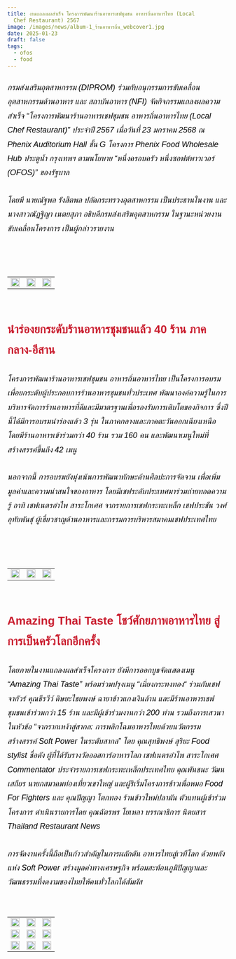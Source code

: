 ```yaml
---
title: งานแถลงผลสำเร็จ โครงการพัฒนาร้านอาหารเชฟชุมชน อาหารถิ่นอาหารไทย (Local
  Chef Restaurant) 2567
image: /images/news/album-1_ร้านอาหารถิ่น_webcover1.jpg
date: 2025-01-23
draft: false
tags:
  - ofos
  - food
---
```

<style>
    body {
        color: black;
    }

    h3 {
        color: #ca2031;
        font-family: "IBM Plex Sans Thai", sans-serif;
        font-weight: bold;
        font-size: 26px;
        line-height: 1.8;
    }

    h4 {
        color: black;
        font-family: "sarabun", sans-serif;
        font-weight: bold;
        font-size: 18px;
        line-height: 1.8;
    }

h5 {
        color: black;
        font-family: "sarabun", sans-serif;
        font-weight: lighter;
        font-size: 18px;
        line-height: 1.8;
    }
</style>

##### กรมส่งเสริมอุตสาหกรรม (DIPROM) ร่วมกับอนุกรรมการขับเคลื่อนอุตสาหกรรมด้านอาหาร และ สถาบันอาหาร (NFI) จัดกิจกรรมแถลงผลความสำเร็จ “โครงการพัฒนาร้านอาหารเชฟชุมชน อาหารถิ่นอาหารไทย (Local Chef Restaurant)” ประจำปี 2567 เมื่อวันที่ 23 มกราคม 2568 ณ Phenix Auditorium Hall ชั้น G โครงการ Phenix Food Wholesale Hub ประตูน้ำ กรุงเทพฯ ตามนโยบาย “หนึ่งครอบครัว หนึ่งซอฟต์พาวเวอร์ (OFOS)” ของรัฐบาล

##### โดยมี นายณัฐพล รังสิตพล ปลัดกระทรวงอุตสาหกรรม เป็นประธานในงาน และนางสาวณัฏฐิญา เนตยสุภา อธิบดีกรมส่งเสริมอุตสาหกรรม ในฐานะหน่วยงานขับเคลื่อนโครงการ เป็นผู้กล่าวรายงาน

<p><br></p>

<p><br></p>
<table style="width: 100%; border-collapse: collapse; border: 0px solid rgb(255, 255, 255);">
    <tbody>
        <tr>
            <td style="width: 33.3333%; border: 0px solid rgb(255, 255, 255);"><img src="/images/album-1_ร้านอาหารถิ่น_x_2.jpg" style="width: 100%;object-fit;"><br></td>
            <td style="width: 33.3333%; border: 0px solid rgb(255, 255, 255);"><img src="/images/album-1_ร้านอาหารถิ่น_x_5.jpg" style="width: 100%;object-fit;"><br></td>
            <td style="width: 33.3333%; border: 0px solid rgb(255, 255, 255);"><img src="/images/album-1_ร้านอาหารถิ่น_x_3.jpg" style="width: 100%;object-fit;"><br></td>
        </tr> </tr>
    </tbody>
</table>

<p><br></p>

### นำร่องยกระดับร้านอาหารชุมชนแล้ว 40 ร้าน ภาคกลาง-อีสาน

##### โครงการพัฒนาร้านอาหารเชฟชุมชน อาหารถิ่นอาหารไทย เป็นโครงการอบรมเพื่อยกระดับผู้ประกอบการร้านอาหารชุมชนทั่วประเทศ พัฒนาองค์ความรู้ในการบริหารจัดการร้านอาหารที่ดีและมีมาตรฐานเพื่อรองรับการเติบโตของกิจการ ซึ่งปีนี้ได้มีการอบรมนำร่องแล้ว 3 รุ่น ในภาคกลางและภาคตะวันออกเฉียงเหนือ โดยมีร้านอาหารเข้าร่วมกว่า 40 ร้าน รวม 160 คน และพัฒนาเมนูใหม่ที่สร้างสรรค์ขึ้นถึง 42 เมนู

##### นอกจากนี้ การอบรมยังมุ่งเน้นการพัฒนาทักษะด้านศิลปะการจัดจาน เพื่อเพิ่มมูลค่าและความน่าสนใจของอาหาร โดยมีเชฟระดับประเทศมาร่วมถ่ายทอดความรู้ อาทิ เชฟเนตรอำไพ สาระโกเศศ จากรายการเชฟกระทะเหล็ก เชฟประชัน วงศ์อุทัยพันธุ์ ผู้เชี่ยวชาญด้านอาหารและกรรมการบริหารสมาคมเชฟประเทศไทย

<p><br></p>

<p><br></p>
<table style="width: 100%; border-collapse: collapse; border: 0px solid rgb(255, 255, 255);">
    <tbody>
        <tr>
            <td style="width: 33.3333%; border: 0px solid rgb(255, 255, 255);"><img src="/images/album-1_ร้านอาหารถิ่น_x_8.jpg" style="width: 100%;object-fit;"><br></td>
            <td style="width: 33.3333%; border: 0px solid rgb(255, 255, 255);"><img src="/images/album-1_ร้านอาหารถิ่น_x_9.jpg" style="width: 100%;object-fit;"><br></td>
            <td style="width: 33.3333%; border: 0px solid rgb(255, 255, 255);"><img src="/images/album-1_ร้านอาหารถิ่น_x_11.jpg" style="width: 100%;object-fit;"><br></td>
        </tr> </tr>
    </tbody>
</table>

<p><br></p>

### Amazing Thai Taste โชว์ศักยภาพอาหารไทย สู่การเป็นครัวโลกอีกครั้ง

##### โดยภายในงานแถลงผลสำเร็จโครงการ ยังมีการออกบูธจัดแสดงเมนู “Amazing Thai Taste” พร้อมร่วมปรุงเมนู “เมี่ยงกระทงทอง“ ร่วมกับเชฟจากัวร์ คุณธีรวีว์ ดิษยะไชยพงษ์ ฉายาข้าวแกงเงินล้าน และมีร้านอาหารเชฟชุมชนเข้าร่วมกว่า 15 ร้าน และมีผู้เข้าร่วมงานกว่า 200 ท่าน รวมถึงการเสวนาในหัวข้อ “จากรากเหง้าสู่สากล: การพลิกโฉมอาหารไทยด้วยนวัตกรรม สร้างสรรค์ Soft Power ในระดับสากล” โดย คุณสุทธิพงษ์ สุริยะ Food stylist ชื่อดัง ผู้ที่ได้รับรางวัลออสการ์อาหารโลก เชฟเนตรอำไพ สาระโกเศศ Commentator ประจำรายการเชฟกระทะเหล็กประเทศไทย คุณพันชนะ วัฒนเสถียร นายกสมาคมท่องเที่ยวเขาใหญ่ และผู้ริเริ่มโครงการข้าวเพื่อหมอ Food For Fighters และ คุณปัญญา โตกทอง ร้านข้าวใหม่ปลามัน ตัวแทนผู้เข้าร่วมโครงการ ดำเนินรายการโดย คุณฉัตรพร โยเหลา บรรณาธิการ นิตยสาร Thailand Restaurant News

##### การจัดงานครั้งนี้ถือเป็นก้าวสำคัญในการผลักดัน อาหารไทยสู่เวทีโลก ด้วยพลังแห่ง Soft Power สร้างมูลค่าทางเศรษฐกิจ พร้อมสะท้อนภูมิปัญญาและวัฒนธรรมที่งดงามของไทยให้คนทั่วโลกได้สัมผัส

<p><br></p>
<table style="width: 100%; border-collapse: collapse; border: 0px solid rgb(255, 255, 255);">
    <tbody>
        <tr>
            <td style="width: 33.3333%; border: 0px solid rgb(255, 255, 255);"><img src="/images/album-1_ร้านอาหารถิ่น_x_12.jpg" style="width: 100%;object-fit;"><br></td>
            <td style="width: 33.3333%; border: 0px solid rgb(255, 255, 255);"><img src="/images/album-1_ร้านอาหารถิ่น_x_13.jpg" style="width: 100%;object-fit;"><br></td>
            <td style="width: 33.3333%; border: 0px solid rgb(255, 255, 255);"><img src="/images/album-1_ร้านอาหารถิ่น_x_15.jpg" style="width: 100%;object-fit;"><br></td>
        </tr>
        <tr>
            <td style="width: 33.3333%; border: 0px solid rgb(255, 255, 255);"><img src="/images/album-1_ร้านอาหารถิ่น_x_18.jpg" style="width: 100%;object-fit;"><br></td>
            <td style="width: 33.3333%; border: 0px solid rgb(255, 255, 255);"><img src="/images/album-1_ร้านอาหารถิ่น_x_16.jpg" style="width: 100%;object-fit;"><br></td>
            <td style="width: 33.3333%; border: 0px solid rgb(255, 255, 255);"><img src="/images/album-1_ร้านอาหารถิ่น_x_17.jpg" style="width: 100%;object-fit;"><br></td>
        </tr>

<tr>
            <td style="width: 33.3333%; border: 0px solid rgb(255, 255, 255);"><img src="/images/album-1_ร้านอาหารถิ่น_x_20.jpg" style="width: 100%;object-fit;"><br></td>
            <td style="width: 33.3333%; border: 0px solid rgb(255, 255, 255);"><img src="/images/album-1_ร้านอาหารถิ่น_x_24.jpg" style="width: 100%;object-fit;"><br></td>
            <td style="width: 33.3333%; border: 0px solid rgb(255, 255, 255);"><img src="/images/album-1_ร้านอาหารถิ่น_x_23.jpg" style="width: 100%;object-fit;"><br></td>
        </tr>
        </tr>
    </tbody>
</table>
